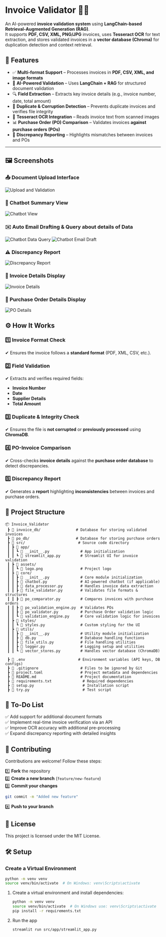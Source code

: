 # **Invoice Validator** 🧾✅  

An AI-powered **invoice validation system** using **LangChain-based Retrieval-Augmented Generation (RAG)**.  
It supports **PDF, CSV, XML, PNG/JPG** invoices, uses **Tesseract OCR** for text extraction, and stores validated invoices in a **vector database (Chroma)** for duplication detection and context retrieval.  

## 🚀 **Features**  

- ✅ **Multi-format Support** – Processes invoices in **PDF, CSV, XML, and image formats**  
- 🧠 **AI-Powered Validation** – Uses **LangChain + RAG** for structured document validation  
- 🔍 **Field Extraction** – Extracts key invoice details (e.g., invoice number, date, total amount)  
- 🛑 **Duplicate & Corruption Detection** – Prevents duplicate invoices and verifies file integrity  
- 📜 **Tesseract OCR Integration** – Reads invoice text from scanned images  
- 📊 **Purchase Order (PO) Comparison** – Validates invoices **against purchase orders (POs)**  
- 📌 **Discrepancy Reporting** – Highlights mismatches between invoices and POs  

---

## 🖼️ Screenshots

### 📤 Document Upload Interface
![Upload and Validation](https://github.com/MFlores01/LangChain_Invoice_Validator/blob/main/src/assets/Validation%20and%20File%20Upload.png)

### 🤖 Chatbot Summary View
![Chatbot View]()

### ✉️ Auto Email Drafting & Query about details of Data
![Chatbot Data Query](https://github.com/MFlores01/LangChain_Invoice_Validator/blob/main/src/assets/Chatbot.png)
![Chatbot Email Draft](https://github.com/MFlores01/LangChain_Invoice_Validator/blob/main/src/assets/Chatbot%202.png)

### ⚠️ Discrepancy Report
![Discrepancy Report](https://github.com/MFlores01/LangChain_Invoice_Validator/blob/main/src/assets/Discrepancy%20report.png)

### 🧾 Invoice Details Display
![Invoice Details](https://github.com/MFlores01/LangChain_Invoice_Validator/blob/main/src/assets/Invoice%20details%20displau.png)

### 🧾 Purchase Order Details Display
![PO Details](https://github.com/MFlores01/LangChain_Invoice_Validator/blob/main/src/assets/PO%20details%20display.png)



## ⚙️ How It Works  

### 1️⃣ Invoice Format Check  
✔ Ensures the invoice follows a **standard format** (PDF, XML, CSV, etc.).  

### 2️⃣ Field Validation  
✔ Extracts and verifies required fields:  
   - **Invoice Number**  
   - **Date**  
   - **Supplier Details**  
   - **Total Amount**  

### 3️⃣ Duplicate & Integrity Check  
✔ Ensures the file is **not corrupted** or **previously processed** using **ChromaDB**.  

### 4️⃣ PO-Invoice Comparison  
✔ Cross-checks **invoice details** against the **purchase order database** to detect discrepancies.  

### 5️⃣ Discrepancy Report  
✔ Generates a **report** highlighting **inconsistencies** between invoices and purchase orders.  

## 📂 Project Structure  

```plaintext
📦 Invoice_Validator
 ┣ 📂 invoice_db/                # Database for storing validated invoices
 ┣ 📂 po_db/                     # Database for storing purchase orders
 ┣ 📂 src/                        # Source code directory
 ┃ ┣ 📂 app/
 ┃ ┃ ┗ 📜 __init__.py              # App initialization
 ┃ ┃ ┗ 📜 streamlit_app.py         # Streamlit UI for invoice validation
 ┃ ┣ 📂 assets/
 ┃ ┃ ┗ 📜 logo.png                 # Project logo
 ┃ ┣ 📂 core/
 ┃ ┃ ┣ 📜 __init__.py              # Core module initialization
 ┃ ┃ ┣ 📜 chatbot.py               # AI-powered chatbot (if applicable)
 ┃ ┃ ┣ 📜 data_processor.py        # Handles invoice data extraction
 ┃ ┃ ┣ 📜 file_validator.py        # Validates file formats & structures
 ┃ ┃ ┣ 📜 po_comparator.py         # Compares invoices with purchase orders
 ┃ ┃ ┣ 📜 po_validation_engine.py  # Validates POs
 ┃ ┃ ┣ 📜 po_validator.py          # Purchase Order validation logic
 ┃ ┃ ┗ 📜 validation_engine.py     # Core validation logic for invoices
 ┃ ┣ 📂 styles/
 ┃ ┃ ┗ 📜 styles.py                # Custom styling for the UI
 ┃ ┣ 📂 utils/
 ┃ ┃ ┣ 📜 __init__.py              # Utility module initialization
 ┃ ┃ ┣ 📜 db.py                    # Database handling functions
 ┃ ┃ ┣ 📜 file_utils.py            # File handling utilities
 ┃ ┃ ┣ 📜 logger.py                # Logging setup and utilities
 ┃ ┃ ┗ 📜 vector_stores.py         # Handles vector database (ChromaDB)

 ┣ 📜 .env                        # Environment variables (API keys, DB configs)
 ┣ 📜 .gitignore                   # Files to be ignored by Git
 ┣ 📜 project.toml                 # Project metadata and dependencies
 ┣ 📜 README.md                    # Project documentation
 ┣ 📜 requirements.txt              # Required dependencies
 ┣ 📜 setup.py                      # Installation script
 ┣ 📜 try.py                        # Test script
```

## 📝 To-Do List  
✅ Add support for additional document formats  
✅ Implement real-time invoice verification via an API  
✅ Improve OCR accuracy with additional pre-processing  
✅ Expand discrepancy reporting with detailed insights  

## 🤝 Contributing  
Contributions are welcome! Follow these steps:  

1️⃣ **Fork** the repository  
2️⃣ **Create a new branch** (`feature/new-feature`)  
3️⃣ **Commit your changes**  
   ```bash
   git commit -m "Added new feature"
   ```
4️⃣ **Push to your branch**

## 📜 License
This project is licensed under the MIT License.

## 🛠️ **Setup**  
### **Create a Virtual Environment**  

   ```bash
   python -m venv venv
   source venv/bin/activate  # On Windows: venv\Scripts\activate
   ```
1. Create a virtual environment and install dependencies:
   ```bash
   python -m venv venv
   source venv/bin/activate  # On Windows use: venv\Scripts\activate
   pip install -r requirements.txt
   ```
2. Run the app
   ```bash
   streamlit run src/app/streamlit_app.py
   ```
   
